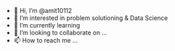 - 👋 Hi, I’m @amit10112
- 👀 I’m interested in problem solutioning & Data Science
- 🌱 I’m currently learning 
- 💞️ I’m looking to collaborate on ...
- 📫 How to reach me ...

<!---
amit10112/amit10112 is a ✨ special ✨ repository because its `README.md` (this file) appears on your GitHub profile.
You can click the Preview link to take a look at your changes.
--->
